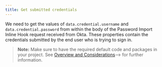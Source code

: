 ```yaml
---
title: Get submitted credentials
---
```


We need to get the values of `data.credential.username` and `data.credential.password` from within the body of the Password Import Inline Hook request received from Okta. These properties contain the credentials submitted by the end user who is trying to sign in.

> **Note:** Make sure to have the required default code and packages in your project. See [Overview and Considerations](/docs/guides/overview-and-considerations)--> for further information.

<StackSelector snippet="request"/>

<NextSectionLink/>
